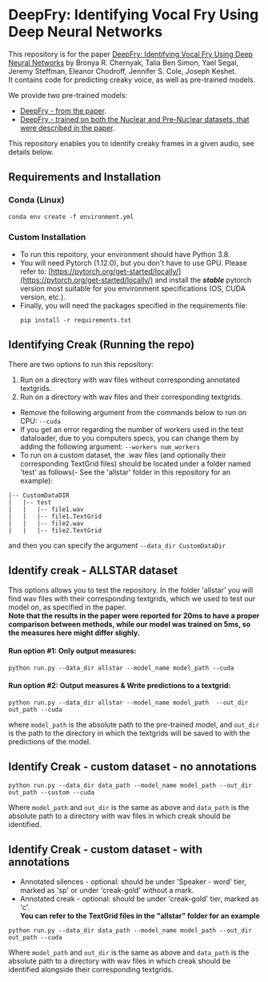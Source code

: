 # DeepFry: Identifying Vocal Fry Using Deep Neural Networks
This repository is for the paper [DeepFry: Identifying Vocal Fry Using Deep Neural Networks](https://arxiv.org/abs/2203.17019) by Bronya R. Chernyak, Talia Ben Simon, Yael Segal, Jeremy Steffman, Eleanor Chodroff, Jennifer S. Cole, Joseph Keshet.  
It contains code for predicting creaky voice, as well as pre-trained models.


We provide two pre-trained models:
- [DeepFry - from the paper](https://github.com/bronichern/DeepFry/raw/main/models/CREAK-220lr_0.001_decay_21_input_size_512_hidden_size_256_channels_512_normalize_False_measure_ff1_dropout_0.1_classes_3_.pth).
- [DeepFry - trained on both the Nuclear and Pre-Nuclear
datasets, that were described in the paper](https://github.com/bronichern/DeepFry/raw/main/models/CREAK-74lr_0.001_decay_38_input_size_128_hidden_size_256_channels_512_normalize_False_measure_ff1_dropout_0.1_classes_3_logtxt_ff1_.pth).

This repository enables you to identify creaky frames in a given audio, see details below.
## Requirements and Installation
### Conda (Linux) ###
```
conda env create -f environment.yml
```

  
### Custom Installation ###
* To run this repoitory, your environment should have Python 3.8.
* You will need Pytorch (1.12.0), but you don't have to use GPU.
  Please refer to: [https://pytorch.org/get-started/locally/](https://pytorch.org/get-started/locally/) and install the ***stable*** pytorch version most suitable for you environment specifications (OS, CUDA version, etc.).
* Finally, you will need the packages specified in the requirements file:
  ```
  pip install -r requirements.txt
  ```

  

## Identifying Creak (Running the repo) ##
There are two options to run this repository:
1. Run on a directory with wav files without corresponding annotated textgrids.
2. Run on a directory with wav files and their corresponding textgrids.

- Remove the following argument from the commands below to run on CPU:
```--cuda```
- If you get an error regarding the number of workers used in the test dataloader, due to you computers specs, you can change them by adding the following argument:
```--workers num_workers```  
- To run on a custom dataset, the .wav files (and optionally their corresponding TextGrid files) should be located under a folder named 'test' as follows(- See the 'allstar' folder in this repository for an example):
```
|-- CustomDataDIR
|   |-- test
|   |   |-- file1.wav
|   |   |-- file1.TextGrid
|   |   |-- file2.wav
|   |   |-- file2.TextGrid
```
and then you can specify the argument ```--data_dir CustomDataDir```

## Identify creak - ALLSTAR dataset
This options allows you to test the repository. In the folder 'allstar' you will find wav files with their corresponding textgrids, which we used to test our model on, as specified in the paper.  
**Note that the results in the paper were reported for 20ms to have a proper comparison between methods, while our model was trained on 5ms, so the measures here might differ slighly.**


 #### Run option #1: Only output measures:
```
python run.py --data_dir allstar --model_name model_path --cuda
```

#### Run option #2: Output measures & Write predictions to a textgrid:
```
python run.py --data_dir allstar --model_name model_path  --out_dir out_path --cuda
```

where `model_path` is the absolute path to the pre-trained model, and `out_dir` is the path to the directory in which the textgrids will be saved to with the predictions of the model.

## Identify Creak - custom dataset - no annotations
```
python run.py --data_dir data_path --model_name model_path --out_dir out_path --custom --cuda
```

Where `model_path` and `out_dir` is the same as above and `data_path` is the absolute path to a directory with wav files in which creak should be identified.

## Identify Creak - custom dataset - with annotations
- Annotated silences - optional: should be under 'Speaker - word' tier, marked as 'sp' or under 'creak-gold' without a mark.
- Annotated creak - optional: should be under 'creak-gold' tier, marked as 'c'.  
**You can refer to the TextGrid files in the "allstar" folder for an example**
```
python run.py --data_dir data_path --model_name model_path --out_dir out_path --cuda
```

Where `model_path` and `out_dir` is the same as above and `data_path` is the absolute path to a directory with wav files in which creak should be identified alongside their corresponding textgrids.



